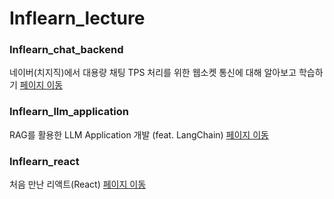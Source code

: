 # Inflearn_lecture

### Inflearn_chat_backend 
네이버(치지직)에서 대용량 채팅 TPS 처리를 위한 웹소켓 통신에 대해 알아보고 학습하기 [페이지 이동](https://www.inflearn.com/course/%EB%8C%80%EC%9A%A9%EB%9F%89-%EC%B1%84%ED%8C%85-%EC%84%9C%EB%B2%84-%EC%B2%98%EB%A6%AC-%EC%9B%B9%EC%86%8C%EC%BC%93-%ED%86%B5%EC%8B%A0/dashboard)

### Inflearn_llm_application
RAG를 활용한 LLM Application 개발 (feat. LangChain) [페이지 이동](https://www.inflearn.com/course/rag-llm-application%EA%B0%9C%EB%B0%9C-langchain/dashboard)

### Inflearn_react 
처음 만난 리액트(React) [페이지 이동](https://www.inflearn.com/course/%EC%B2%98%EC%9D%8C-%EB%A7%8C%EB%82%9C-%EB%A6%AC%EC%95%A1%ED%8A%B8/dashboard)
